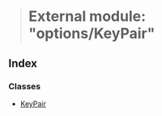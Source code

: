 > # External module: "options/KeyPair"

## Index

### Classes

* [KeyPair](../classes/_options_keypair_.keypair.md)